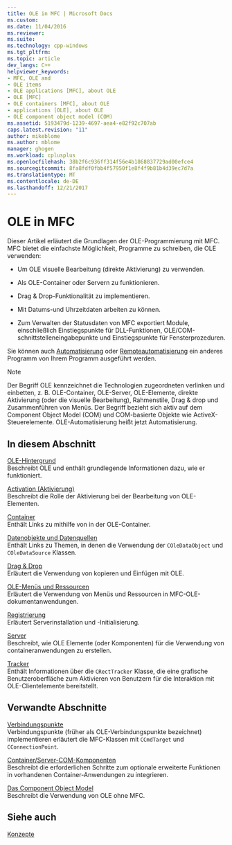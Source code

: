 ```yaml
---
title: OLE in MFC | Microsoft Docs
ms.custom: 
ms.date: 11/04/2016
ms.reviewer: 
ms.suite: 
ms.technology: cpp-windows
ms.tgt_pltfrm: 
ms.topic: article
dev_langs: C++
helpviewer_keywords:
- MFC, OLE and
- OLE items
- OLE applications [MFC], about OLE
- OLE [MFC]
- OLE containers [MFC], about OLE
- applications [OLE], about OLE
- OLE component object model (COM)
ms.assetid: 5193479d-1239-4697-aea4-e82f92c707ab
caps.latest.revision: "11"
author: mikeblome
ms.author: mblome
manager: ghogen
ms.workload: cplusplus
ms.openlocfilehash: 38b2f6c936ff314f56e4b1868837729ad00efce4
ms.sourcegitcommit: 8fa8fdf0fbb4f57950f1e8f4f9b81b4d39ec7d7a
ms.translationtype: MT
ms.contentlocale: de-DE
ms.lasthandoff: 12/21/2017
---
```

# <a name="ole-in-mfc"></a>OLE in MFC
Dieser Artikel erläutert die Grundlagen der OLE-Programmierung mit MFC. MFC bietet die einfachste Möglichkeit, Programme zu schreiben, die OLE verwenden:  
  
-   Um OLE visuelle Bearbeitung (direkte Aktivierung) zu verwenden.  
  
-   Als OLE-Container oder Servern zu funktionieren.  
  
-   Drag & Drop-Funktionalität zu implementieren.  
  
-   Mit Datums-und Uhrzeitdaten arbeiten zu können.  
  
-   Zum Verwalten der Statusdaten von MFC exportiert Module, einschließlich Einstiegspunkte für DLL-Funktionen, OLE/COM-schnittstelleneingabepunkte und Einstiegspunkte für Fensterprozeduren.  
  
 Sie können auch [Automatisierung](../mfc/automation.md) oder [Remoteautomatisierung](../mfc/remote-automation.md) ein anderes Programm von Ihrem Programm ausgeführt werden.  
  
> [!NOTE]
>  Der Begriff OLE kennzeichnet die Technologien zugeordneten verlinken und einbetten, z. B. OLE-Container, OLE-Server, OLE-Elemente, direkte Aktivierung (oder die visuelle Bearbeitung), Rahmenstile, Drag & drop und Zusammenführen von Menüs. Der Begriff bezieht sich aktiv auf dem Component Object Model (COM) und COM-basierte Objekte wie ActiveX-Steuerelemente. OLE-Automatisierung heißt jetzt Automatisierung.  
  
## <a name="in-this-section"></a>In diesem Abschnitt  
 [OLE-Hintergrund](../mfc/ole-background.md)  
 Beschreibt OLE und enthält grundlegende Informationen dazu, wie er funktioniert.  
  
 [Activation (Aktivierung)](../mfc/activation-cpp.md)  
 Beschreibt die Rolle der Aktivierung bei der Bearbeitung von OLE-Elementen.  
  
 [Container](../mfc/containers.md)  
 Enthält Links zu mithilfe von in der OLE-Container.  
  
 [Datenobjekte und Datenquellen](../mfc/data-objects-and-data-sources-ole.md)  
 Enthält Links zu Themen, in denen die Verwendung der `COleDataObject` und `COleDataSource` Klassen.  
  
 [Drag & Drop](../mfc/drag-and-drop-ole.md)  
 Erläutert die Verwendung von kopieren und Einfügen mit OLE.  
  
 [OLE-Menüs und Ressourcen](../mfc/menus-and-resources-ole.md)  
 Erläutert die Verwendung von Menüs und Ressourcen in MFC-OLE-dokumentanwendungen.  
  
 [Registrierung](../mfc/registration.md)  
 Erläutert Serverinstallation und -Initialisierung.  
  
 [Server](../mfc/servers.md)  
 Beschreibt, wie OLE Elemente (oder Komponenten) für die Verwendung von containeranwendungen zu erstellen.  
  
 [Tracker](../mfc/trackers.md)  
 Enthält Informationen über die `CRectTracker` Klasse, die eine grafische Benutzeroberfläche zum Aktivieren von Benutzern für die Interaktion mit OLE-Clientelemente bereitstellt.  
  
## <a name="related-sections"></a>Verwandte Abschnitte  
 [Verbindungspunkte](../mfc/connection-points.md)  
 Verbindungspunkte (früher als OLE-Verbindungspunkte bezeichnet) implementieren erläutert die MFC-Klassen mit `CCmdTarget` und `CConnectionPoint`.  
  
 [Container/Server-COM-Komponenten](../mfc/containers-advanced-features.md)  
 Beschreibt die erforderlichen Schritte zum optionale erweiterte Funktionen in vorhandenen Container-Anwendungen zu integrieren.  
  
 [Das Component Object Model](http://msdn.microsoft.com/library/windows/desktop/ms694363)  
 Beschreibt die Verwendung von OLE ohne MFC.  
  
## <a name="see-also"></a>Siehe auch  
 [Konzepte](../mfc/mfc-concepts.md)

